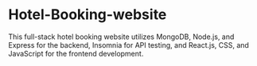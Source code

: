 # Hotel-Booking-website
This full-stack hotel booking website utilizes MongoDB, Node.js, and Express for the backend, Insomnia for API testing, and React.js, CSS, and JavaScript for the frontend development.
